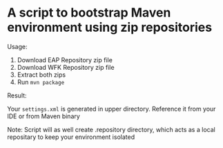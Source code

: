 A script to bootstrap Maven environment using zip repositories
==============================================================

Usage:

1. Download EAP Repository zip file
2. Download WFK Repository zip file
3. Extract both zips
4. Run `mvn package`

Result:

Your `settings.xml` is generated in upper directory. Reference it from your IDE or from Maven binary

Note:
Script will as well create .repository directory, which acts as a local repositary to keep your environment isolated
